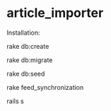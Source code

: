 article_importer
================

Installation:

  rake db:create
  
  rake db:migrate
  
  rake db:seed
  
  rake feed_synchronization
  
  rails s